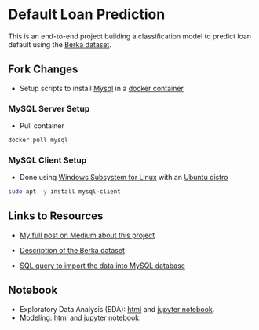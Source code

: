 # Default Loan Prediction

This is an end-to-end project building a classification model to predict loan default using the [Berka dataset](https://relational.fit.cvut.cz/dataset/Financial).

## Fork Changes
- Setup scripts to install [Mysql](https://www.mysql.com/) in a [docker container](https://www.docker.com/)

### MySQL Server Setup
- Pull container
```bash
docker pull mysql
```

### MySQL Client Setup
- Done using [Windows Subsystem for Linux](https://docs.microsoft.com/en-us/windows/wsl/about) with an [Ubuntu distro](https://ubuntu.com/)

```bash
sudo apt -y install mysql-client
```

## Links to Resources

- [My full post on Medium about this project](https://medium.com/@zhouxu_ds/loan-default-prediction-an-end-to-end-ml-project-with-real-bank-data-part-1-1405f7aecb9e)

- [Description of the Berka dataset](https://github.com/zhouxu-ds/loan-default-prediction/blob/main/data/data_description.pdf)
- [SQL query to import the data into MySQL database](https://github.com/zhouxu-ds/loan-default-prediction/blob/main/import_data.sql)

## Notebook

- Exploratory Data Analysis (EDA): [html](https://htmlpreview.github.io/?https://github.com/zhouxu-ds/loan-default-prediction/blob/main/html/EDA.html)  and [jupyter notebook](https://github.com/zhouxu-ds/loan-default-prediction/blob/main/notebook/EDA.ipynb).
- Modeling: [html](https://htmlpreview.github.io/?https://github.com/zhouxu-ds/loan-default-prediction/blob/main/html/modeling.html)  and [jupyter notebook](https://github.com/zhouxu-ds/loan-default-prediction/blob/main/notebook/modeling.ipynb).

